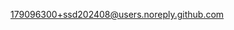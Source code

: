 [ 179096300+ssd202408@users.noreply.github.com](https://www.amazon.co.jp/hz/wishlist/ls/3H74LQU4VUDZ7?type=wishlist&filter=all&sort=priority&viewType=list)
